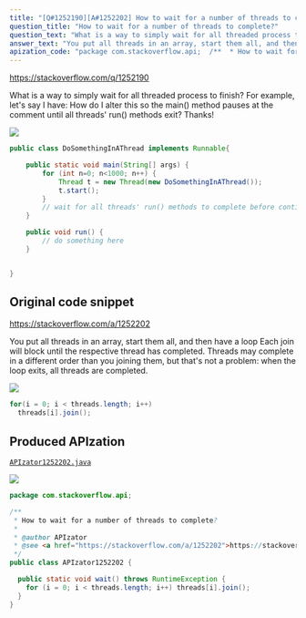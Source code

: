 ```yaml
---
title: "[Q#1252190][A#1252202] How to wait for a number of threads to complete?"
question_title: "How to wait for a number of threads to complete?"
question_text: "What is a way to simply wait for all threaded process to finish?  For example, let's say I have: How do I alter this so the main() method pauses at the comment until all threads' run() methods exit? Thanks!"
answer_text: "You put all threads in an array, start them all, and then have a loop Each join will block until the respective thread has completed. Threads may complete in a different order than you joining them, but that's not a problem: when the loop exits, all threads are completed."
apization_code: "package com.stackoverflow.api;  /**  * How to wait for a number of threads to complete?  *  * @author APIzator  * @see <a href=\"https://stackoverflow.com/a/1252202\">https://stackoverflow.com/a/1252202</a>  */ public class APIzator1252202 {    public static void wait() throws RuntimeException {     for (i = 0; i < threads.length; i++) threads[i].join();   } }"
---
```


https://stackoverflow.com/q/1252190

What is a way to simply wait for all threaded process to finish?  For example, let&#x27;s say I have:
How do I alter this so the main() method pauses at the comment until all threads&#x27; run() methods exit? Thanks!


<div class="code-logo"><img src="/stackoverflow.png" /></div>

```java
public class DoSomethingInAThread implements Runnable{

    public static void main(String[] args) {
        for (int n=0; n<1000; n++) {
            Thread t = new Thread(new DoSomethingInAThread());
            t.start();
        }
        // wait for all threads' run() methods to complete before continuing
    }

    public void run() {
        // do something here
    }


}
```


## Original code snippet

https://stackoverflow.com/a/1252202

You put all threads in an array, start them all, and then have a loop
Each join will block until the respective thread has completed. Threads may complete in a different order than you joining them, but that&#x27;s not a problem: when the loop exits, all threads are completed.

<div class="code-logo"><img src="/stackoverflow.png" /></div>

```java
for(i = 0; i < threads.length; i++)
  threads[i].join();
```

## Produced APIzation

[`APIzator1252202.java`](https://github.com/pasqualesalza/apization-temp-data/raw/master/search/APIzator1252202.java)

<div class="code-logo"><img src="/apizator.png" /></div>

```java
package com.stackoverflow.api;

/**
 * How to wait for a number of threads to complete?
 *
 * @author APIzator
 * @see <a href="https://stackoverflow.com/a/1252202">https://stackoverflow.com/a/1252202</a>
 */
public class APIzator1252202 {

  public static void wait() throws RuntimeException {
    for (i = 0; i < threads.length; i++) threads[i].join();
  }
}

```